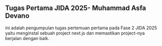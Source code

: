 ## Tugas Pertama JIDA 2025- Muhammad Asfa Devano

ini adalah pengumpulan tugas pertemuan pertama pada Fase 2 JIDA 2025
yaitu menginstal sebuah project next.js dan memastikan project-nya berjalan dengan baik.
